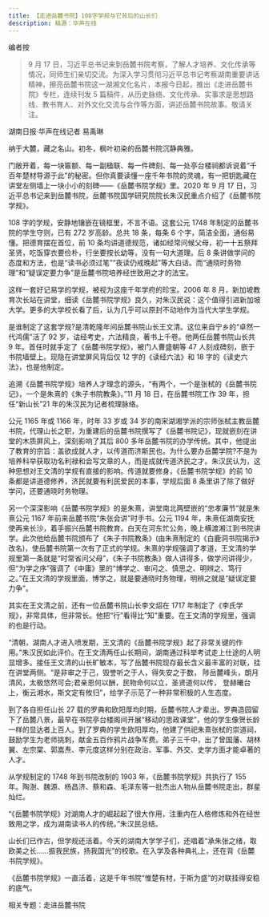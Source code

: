 ```yaml
---
title: 【走进岳麓书院】108字学规与它背后的山长们
description: 稿源：华声在线
---
```


编者按

> 9 月 17 日，习近平总书记来到岳麓书院考察，了解人才培养、文化传承等情况，同师生们亲切交流。为深入学习贯彻习近平总书记考察湖南重要讲话精神，擦亮岳麓书院这一湖湘文化名片，本报今日起，推出《走进岳麓书院》专栏，连续刊发 5 篇稿件，从历史脉络、文化传承、实事求是思想路线、教书育人、对外文化交流与合作等方面，讲述岳麓书院故事。敬请关注。

湖南日报·华声在线记者 易禹琳

纳于大麓，藏之名山。初冬，枫叶初染的岳麓书院沉静典雅。

门敞开着，每一块匾额、每一副楹联、每一件碑刻、每一处亭台楼祠都诉说着“千百年楚材导源于此”的秘密。但你真要读懂一座千年书院的灵魂，有一把钥匙藏在讲堂左侧墙上一块小小的刻碑——《岳麓书院学规》里。2020 年 9 月 17 日，习近平总书记来到岳麓书院，岳麓书院国学研究院院长朱汉民重点介绍了《岳麓书院学规》。

108 字的学规，安静地镶嵌在镜框里，不言不语。这套公元 1748 年制定的岳麓书院的学生守则，已有 272 岁高龄。总共 18 条，每条 6 个字，简洁全面，通俗易懂。把德育摆在首位，前 10 条均讲道德规范，诸如经常问候父母，初一十五祭拜圣贤，吃饭穿衣要俭朴，行坐要按长幼等，没有一句大道理。后 8 条讲做学问的态度和方法，也是“读书必须过笔”“夜读仍戒晚起”等大白话。而“通晓时务物理”和“疑误定要力争”是岳麓书院培养经世致用之才的法宝。

这样一套好记易学的学规，被视为这座千年学府的珍宝。2006 年 8 月，新加坡教育次长站在讲堂，细读《岳麓书院学规》良久，对朱汉民说：这个值得引进新加坡大学。更多的大学校长看了后，认为几乎可以原封不动地作为当代大学生学规。

是谁制定了这套学规?是清乾隆年间岳麓书院山长王文清。这位来自宁乡的“卓然一代鸿儒”活了 92 岁，诂经考史，六法精良，著书上千卷。他两任岳麓书院山长共 9 年。首任时就手定了《岳麓书院学规》，被门人曹盛朝等 47 人刻成碑刻，嵌于书院墙壁上。现隐在讲堂屏风背后仅 12 字的《读经六法》和 18 字的《读史六法》，也是他制定。

追溯《岳麓书院学规》培养人才理念的源头，“有两个，一个是张栻的《岳麓书院记》，一个是朱熹的《朱子书院教条》。”11 月 18 日，在岳麓书院工作 39 年，担任“新山长”21 年的朱汉民为记者梳理脉络。

公元 1165 年或 1166 年，时年 33 岁或 34 岁的南宋湖湘学派的宗师张栻主教岳麓书院，代理山长之职，为重建后的岳麓书院撰写了《岳麓书院记》，现就嵌刻在讲堂的木质屏风上，深刻影响了其后 800 多年岳麓书院的办学传统。其中，他提出了教育的宗旨：盖欲成就人才，以传道而济斯民也。为什么要办岳麓学院?不是为培养科举获取功名利禄和会写文章的人，而是成就传道济民之才。朱汉民认为，这种思想对王文清的学规有直接的影响。传道就要修身，《岳麓书院学规》的前 10 条都是讲道德修养，济民就要有利民爱民的本事，学规后面 8 条里讲了除了做好学问，还要通晓时务物理。

另一个深深影响《岳麓书院学规》的是朱熹，讲堂南北两壁嵌的“忠孝廉节”就是朱熹公元 1167 年前来岳麓书院“朱张会讲”时手书。公元 1194 年，朱熹任湖南安抚使再来长沙，着手振兴岳麓书院教育。白天在河东忙公务，晚上横渡湘江到书院讲学。此次他给岳麓书院颁布了《朱子书院教条》(由朱熹制定的《白鹿洞书院揭示》改名)，使岳麓书院第一次有了正式的学规。朱熹的学规强调了孝道，王文清的学规里第一条就是“时常省问父母”，《朱子书院教条》做人讲得多，做学问讲得少，但“为学之序”强调了《中庸》里的“博学之、审问之、慎思之、明辨之、笃行之。”在王文清的学规里面，博学之，就是要通晓时务物理，明辨之就是“疑误定要力争”。

其实在王文清之前，还有一位岳麓书院山长李文炤在 1717 年制定了《李氏学规》，非常具体，但非常长。他把“行”看得比“知”重要。在王文清的学规里，强调的也是行动。

“清朝，湖南人才进入喷发期，王文清的《岳麓书院学规》起了非常关键的作用。”朱汉民如此评价。在王文清两任山长期间，湖南通过科举考试走上仕途的人明显增多。接任王文清的山长旷敏本，写了岳麓书院现存最长含义最丰富的对联，挂在讲堂两侧。“是非审之于己，毁誉听之于人，得失安之于数， 陟岳麓峰头，朗月清风，太极悠然可会;君亲恩何以酬，民物命何以立，圣贤道何以传， 登赫曦台上，衡云湘水，斯文定有攸归”，给学子示范了一种非常积极的人生态度。

到了各自担任山长 27 载的罗典和欧阳厚均时期，岳麓书院人才辈出。罗典造园留下了岳麓八景，最早在书院亭台楼阁间开展“移动的思政课堂”，他的学生像贺长龄一样的显达者上百人。到了罗典的学生欧阳厚均，他建了供祀朱熹张栻的崇道祠，鼓励学生为老师挑刺，献金五百作鸦片战争军费。弟子三千中，出了曾国藩、胡林翼、左宗棠、郭嵩焘、李元度这样分别在政治、军事、外交、史学方面才能卓著的人才。

从学规制定的 1748 年到书院改制的 1903 年，《岳麓书院学规》共执行了 155 年。陶澍、魏源、杨昌济、蔡和森、毛泽东等一批杰出人物从岳麓书院走出，群星灿烂。

“《岳麓书院学规》对湖南人才的崛起起了很大作用，注重内在人格修炼和外在经世致用之学，成为湖南读书人的传统。”朱汉民总结。

山长们已作古，但学规还活着。今天的湖南大学学子们，还唱着“承朱张之绪，取欧美之长……振我民族，扬我国光”的校歌。在入学及各种典礼上，还在背《岳麓书院学规》。

《岳麓书院学规》一直活着，这是千年书院“惟楚有材，于斯为盛”的对联挂得安稳的底气。

相关专题：走进岳麓书院
